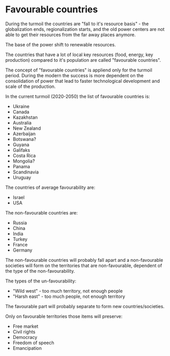 # Favourable countries

During the turmoil the countries are "fall to it's resource basis" - the globalization ends, regionalization starts, and the old power centers are not able to get their resources from the far away places anymore.

The base of the power shift to renewable resources.

The countries that have a lot of local key resources (food, energy, key production) compared to it's population are called "favourable countries".

The concept of "favourable countries" is appliend only for the turmoil period. During the modern the success is more dependent on the consolidation of power that lead to faster technological development and scale of the production.

In the current turmoil (2020-2050) the list of favourable countries is:
- Ukraine
- Canada
- Kazakhstan
- Australia
- New Zealand
- Azerbaijan
- Botswana?
- Guyana
- Galifaks
- Costa Rica
- Mongolia?
- Panama
- Scandinavia
- Uruguay

The countries of average favourability are:
- Israel
- USA 

The non-favourable countries are:
- Russia
- China
- India
- Turkey
- France
- Germany

The non-favourable countries will probably fall apart and a non-favourable societies will form on the territories that are non-favourable, dependent of the type of the non-favourability.

The types of the un-favourability:
- "Wild west" - too much territory, not enough people
- "Harsh east" - too much people, not enough territory

The favourable part will probably separate to form new countries/societies.

Only on favourable territories those items will preserve:
- Free market
- Civil rights
- Democracy
- Freedom of speech
- Emancipation
